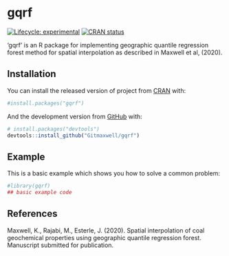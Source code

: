 
<!-- README.md is generated from README.Rmd. Please edit that file -->

# gqrf

<!-- badges: start -->

[![Lifecycle:
experimental](https://img.shields.io/badge/lifecycle-experimental-orange.svg)](https://www.tidyverse.org/lifecycle/#experimental)
[![CRAN
status](https://www.r-pkg.org/badges/version/gqrf)](https://CRAN.R-project.org/package=gqrf)
<!-- badges: end -->

‘gqrf’ is an R package for implementing geographic quantile regression
forest method for spatial interpolation as described in Maxwell et al,
(2020).

## Installation

You can install the released version of project from
[CRAN](https://CRAN.R-project.org) with:

``` r
#install.packages("gqrf")
```

And the development version from [GitHub](https://github.com/) with:

``` r
# install.packages("devtools")
devtools::install_github("Gitmaxwell/gqrf")
```

## Example

This is a basic example which shows you how to solve a common problem:

``` r
#library(gqrf)
## basic example code
```

## References

Maxwell, K., Rajabi, M., Esterle, J. (2020). Spatial interpolation of
coal geochemical properties using geographic quantile regression forest.
Manuscript submitted for publication.
